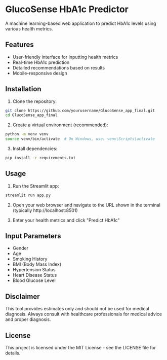 # GlucoSense HbA1c Predictor

A machine learning-based web application to predict HbA1c levels using various health metrics.

## Features

- User-friendly interface for inputting health metrics
- Real-time HbA1c prediction
- Detailed recommendations based on results
- Mobile-responsive design

## Installation

1. Clone the repository:
```bash
git clone https://github.com/yourusername/GlucoSense_app_final.git
cd GlucoSense_app_final
```

2. Create a virtual environment (recommended):
```bash
python -m venv venv
source venv/bin/activate  # On Windows, use: venv\Scripts\activate
```

3. Install dependencies:
```bash
pip install -r requirements.txt
```

## Usage

1. Run the Streamlit app:
```bash
streamlit run app.py
```

2. Open your web browser and navigate to the URL shown in the terminal (typically http://localhost:8501)

3. Enter your health metrics and click "Predict HbA1c"

## Input Parameters

- Gender
- Age
- Smoking History
- BMI (Body Mass Index)
- Hypertension Status
- Heart Disease Status
- Blood Glucose Level

## Disclaimer

This tool provides estimates only and should not be used for medical diagnosis. Always consult with healthcare professionals for medical advice and proper diagnosis.

## License

This project is licensed under the MIT License - see the LICENSE file for details. 